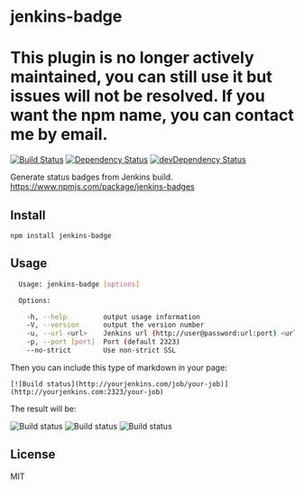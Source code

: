 # jenkins-badge

# This plugin is no longer actively maintained, you can still use it but issues will not be resolved. If you want the npm name, you can contact me by email.

[![Build Status](https://travis-ci.org/neoziro/jenkins-badge.svg?branch=master)](https://travis-ci.org/neoziro/jenkins-badge)
[![Dependency Status](https://david-dm.org/neoziro/jenkins-badge.svg?theme=shields.io)](https://david-dm.org/neoziro/jenkins-badge)
[![devDependency Status](https://david-dm.org/neoziro/jenkins-badge/dev-status.svg?theme=shields.io)](https://david-dm.org/neoziro/jenkins-badge#info=devDependencies)



Generate status badges from Jenkins build.
https://www.npmjs.com/package/jenkins-badges

## Install

```
npm install jenkins-badge
```

## Usage

```sh
  Usage: jenkins-badge [options]

  Options:

    -h, --help         output usage information
    -V, --version      output the version number
    -u, --url <url>    Jenkins url (http://user@password:url:port) <url>
    -p, --port [port]  Port (default 2323)
    --no-strict        Use non-strict SSL
```

Then you can include this type of markdown in your page:

```
[![Build status](http://yourjenkins.com/job/your-job)](http://yourjenkins.com:2323/your-job)
```

The result will be:

![Build status](http://img.shields.io/badge/job-passing-brightgreen.svg)
![Build status](http://img.shields.io/badge/job-failing-red.svg)
![Build status](http://img.shields.io/badge/job-unknown-lightgrey.svg)

## License

MIT
